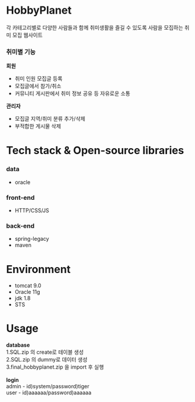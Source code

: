 # HobbyPlanet
각 카테고리별로 다양한 사람들과 함께 취미생활을 즐길 수 있도록 사람을 모집하는 취미 모집 웹사이트

### 취미별 기능
**회원**
- 취미 인원 모집글 등록
- 모집글에서 참가/취소
- 커뮤니티 게시판에서 취미 정보 공유 등 자유로운 소통

**관리자**
- 모집글 지역/취미 분류 추가/삭제
- 부적합한 게시물 삭제
# Tech stack & Open-source libraries

### data
- oracle

### front-end
- HTTP/CSS/JS

### back-end
- spring-legacy
- maven

# Environment
- tomcat 9.0
- Oracle 11g
- jdk 1.8
- STS

# Usage
**database**<br>
1.SQL.zip 의 create로 테이블 생성<br>
2.SQL.zip 의 dummy로 데이터 생성<br>
3.final_hobbyplanet.zip 을 import 후 실행<br>
<br>
**login**<br>
admin - id)system/password)tiger<br>
user - id)aaaaaa/password)aaaaaa
